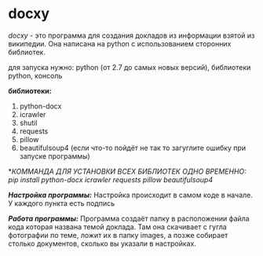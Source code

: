 # docxy

_docxy_ - это программа для создания докладов из информации взятой из википедии. Она написана на python с использованием сторонних библиотек.

для запуска нужно: python (от 2.7 до самых новых версий), библиотеки python, консоль

**библиотеки:**
  1. python-docx
  2. icrawler
  3. shutil
  4. requests
  5. pillow
  6. beautifulsoup4
(если что-то пойдёт не так то загуглите ошибку при запуске программы)

**КОММАНДА ДЛЯ УСТАНОВКИ ВСЕХ БИБЛИОТЕК ОДНО ВРЕМЕННО: *pip install python-docx icrawler requests pillow beautifulsoup4**

**_Настройка программы:_**
Настройка происходит в самом коде в начале. У каждого пункта есть подпись

**_Работа программы:_**
Программа создаёт папку в расположении файла кода которая названа темой доклада. Там она скачивает с гугла фотографии по теме, ложит их в папку images, а позже собирает столько документов, сколько вы указали в настройках.

